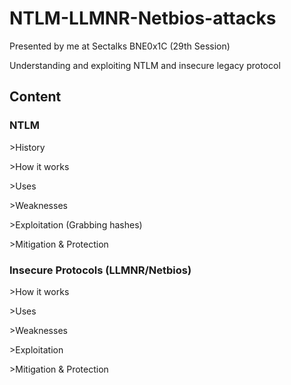 # NTLM-LLMNR-Netbios-attacks

Presented by me at Sectalks BNE0x1C (29th Session)

Understanding and exploiting NTLM and insecure legacy protocol


## Content


### NTLM

  &gt;History
  
  &gt;How it works
  
  &gt;Uses
  
  &gt;Weaknesses  
  
  &gt;Exploitation (Grabbing hashes)
  
  &gt;Mitigation & Protection
  
### Insecure Protocols (LLMNR/Netbios)

  &gt;How it works
  
  &gt;Uses
  
  &gt;Weaknesses
  
  &gt;Exploitation
  
  &gt;Mitigation & Protection
 
 
  
